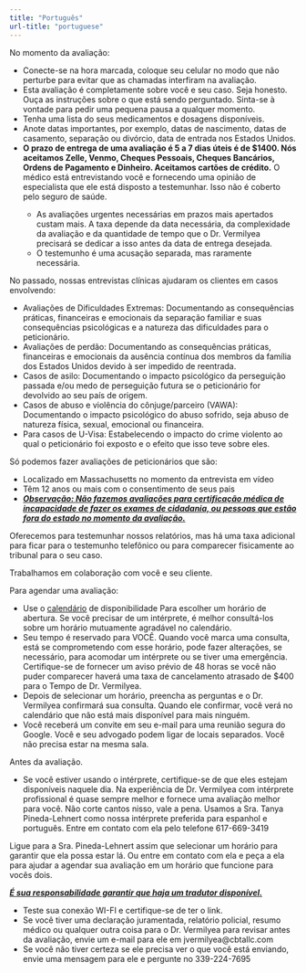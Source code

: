 ```yaml
---
title: "Português"
url-title: "portuguese"
---
```

No momento da avaliação:
<ul>
    <li>Conecte-se na hora marcada, coloque seu celular no modo que não perturbe para evitar que as chamadas interfiram na avaliação.</li>
    <li>Esta avaliação é completamente sobre você e seu caso. Seja honesto. Ouça as instruções sobre o que está sendo perguntado. Sinta-se à vontade para pedir uma pequena pausa a qualquer momento.</li>
    <li>Tenha uma lista do seus medicamentos e dosagens disponíveis.</li>
    <li>Anote datas importantes, por exemplo, datas de nascimento, datas de casamento, separação ou divórcio, data de entrada nos Estados Unidos.</li>
    <li><b>O prazo de entrega de uma avaliação é 5 a 7 dias úteis é de $1400. Nós aceitamos Zelle, Venmo, Cheques Pessoais, Cheques Bancários, Ordens de Pagamento e Dinheiro. Aceitamos cartões de crédito.</b> O médico está entrevistando você e fornecendo uma opinião de especialista que ele está disposto a testemunhar. Isso não é coberto pelo seguro de saúde.</li>
        <ul>
            <li>As avaliações urgentes necessárias em prazos mais apertados custam mais. A taxa depende da data necessária, da complexidade da avaliação e da quantidade de tempo que o Dr. Vermilyea precisará se dedicar a isso antes da data de entrega desejada.</li>
            <li>O testemunho é uma acusação separada, mas raramente necessária.</li>
        </ul>
</ul>

No passado, nossas entrevistas clínicas ajudaram os clientes em casos envolvendo:
<ul>
  <li>Avaliações de Dificuldades Extremas: Documentando as consequências práticas, financeiras e emocionais da separação familiar e suas consequências psicológicas e a natureza das dificuldades para o peticionário.</li>
  <li>Avaliações de perdão: Documentando as consequências práticas, financeiras e emocionais da ausência contínua dos membros da família dos Estados Unidos devido à ser impedido de reentrada.</li>
  <li>Casos de asilo: Documentando o impacto psicológico da perseguição passada e/ou medo de perseguição futura se o peticionário for devolvido ao seu país de origem.</li>
  <li>Casos de abuso e violência do cônjuge/parceiro (VAWA): Documentando o impacto psicológico do abuso sofrido, seja abuso de natureza física, sexual, emocional ou financeira.</li>
  <li>Para casos de U-Visa: Estabelecendo o impacto do crime violento ao qual o peticionário foi exposto e o efeito que isso teve sobre eles.</li>
</ul>

Só podemos fazer avaliações de peticionários que são:
<ul>
    <li>Localizado em Massachusetts no momento da entrevista em vídeo</li>
    <li>Têm 12 anos ou mais com o consentimento de seus pais</li>
    <li><b><i><u>Observação: Não fazemos avaliações para certificação médica de incapacidade de fazer os exames de cidadania, ou pessoas que estão fora do estado no momento da avaliação.</u></i></b></li>
</ul>

Oferecemos para testemunhar nossos relatórios, mas há uma taxa adicional para ficar para o testemunho telefônico ou para comparecer fisicamente ao tribunal para o seu caso.

Trabalhamos em colaboração com você e seu cliente.

Para agendar uma avaliação:
<ul>
    <li>Use o <u><a href="/calendar/">calendário</a></u> de disponibilidade Para escolher um horário de abertura. Se você precisar de um intérprete, é melhor consultá-los sobre um horário mutuamente agradável no calendário.</li>
    <li>Seu tempo é reservado para VOCÊ. Quando você marca uma consulta, está se comprometendo com esse horário, pode fazer alterações, se necessário, para acomodar um intérprete ou se tiver uma emergência. Certifique-se de fornecer um aviso prévio de 48 horas se você não puder comparecer haverá uma taxa de cancelamento atrasado de $400 para o Tempo de Dr. Vermilyea.</li>
    <li>Depois de selecionar um horário, preencha as perguntas e o Dr. Vermilyea confirmará sua consulta. Quando ele confirmar, você verá no calendário que não está mais disponível para mais ninguém.</li>
    <li>Você receberá um convite em seu e-mail para uma reunião segura do Google. Você e seu advogado podem ligar de locais separados. Você não precisa estar na mesma sala.</li>
</ul>

Antes da avaliação.
<ul>
    <li>Se você estiver usando o intérprete, certifique-se de que eles estejam disponíveis naquele dia. Na experiência de Dr. Vermilyea com intérprete profissional é quase sempre melhor e fornece uma avaliação melhor para você. Não corte cantos nisso, vale a pena. Usamos a Sra. Tanya Pineda-Lehnert como nossa intérprete preferida para espanhol e português. Entre em contato com ela pelo telefone 617-669-3419</li>
</ul>

Ligue para a Sra. Pineda-Lehnert assim que selecionar um horário para garantir que ela possa estar lá. Ou entre em contato com ela e peça a ela para ajudar a agendar sua avaliação em um horário que funcione para vocês dois.

<b><i><u>É sua responsabilidade garantir que haja um tradutor disponível.</u></i></b>
<ul>
    <li>Teste sua conexão WI-FI e certifique-se de ter o link.</li>
    <li>Se você tiver uma declaração juramentada, relatório policial, resumo médico ou qualquer outra coisa para o Dr. Vermilyea para revisar antes da avaliação, envie um e-mail para ele em jvermilyea@cbtallc.com</li>
    <li>Se você não tiver certeza se ele precisa ver o que você está enviando, envie uma mensagem para ele e pergunte no 339-224-7695</li>
</ul>